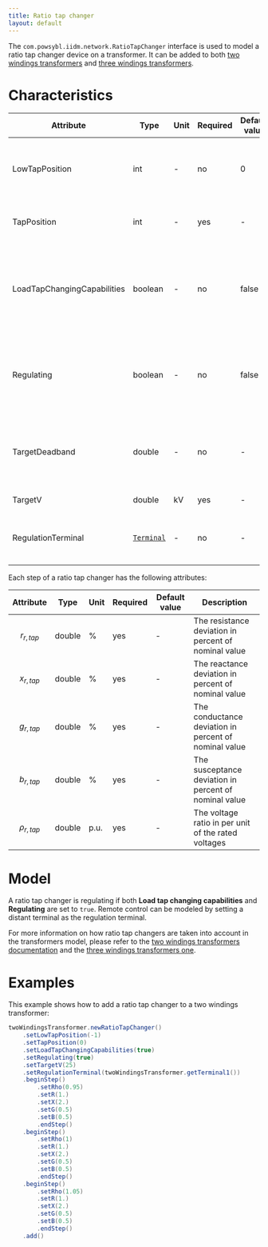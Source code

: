 ```yaml
---
title: Ratio tap changer
layout: default
---
```


The `com.powsybl.iidm.network.RatioTapChanger` interface is used to model a ratio tap changer device on a transformer.
It can be added to both [two windings transformers](twoWindingsTransformer.md) and [three windings transformers](threeWindingsTransformer.md).

# Characteristics

| Attribute | Type | Unit | Required | Default value | Description |
| --------- | ---- | ---- | -------- | ------------- | ----------- |
| LowTapPosition | int | - | no | 0 | The position index of the tap changer's low tap |
| TapPosition | int | - | yes | - | The position index of current tap |
| LoadTapChangingCapabilities | boolean | - | no | false | ```true``` if the ratio tap changer has load tap changing capabilities, ```false``` otherwise |
| Regulating | boolean | - | no | false | ```true``` if the ratio tap changer is regulating, ```false``` otherwise. [State variable](../../todo.md) |
| TargetDeadband | double | - | no | - | The deadband used to avoid excessive update of controls |
| TargetV | double | kV | yes | - | The target voltage |
| RegulationTerminal | [`Terminal`](terminal.md) | - | no | - | The terminal which voltage is regulated |

Each step of a ratio tap changer has the following attributes:

| Attribute | Type | Unit | Required | Default value | Description |
| --------- | ---- | ---- | -------- | ------------- | ----------- |
| $$r_{r, tap}$$ | double | % | yes | - | The resistance deviation in percent of nominal value |
| $$x_{r, tap}$$ | double | % | yes | - | The reactance deviation in percent of nominal value |
| $$g_{r, tap}$$ | double | % | yes | - | The conductance deviation in percent of nominal value |
| $$b_{r, tap}$$ | double | % | yes | - | The susceptance deviation in percent of nominal value |
| $$\rho_{r, tap}$$ | double | p.u. | yes | - | The voltage ratio in per unit of the rated voltages |

# Model
A ratio tap changer is regulating if both **Load tap changing capabilities** and **Regulating** are set to ```true```.
Remote control can be modeled by setting a distant terminal as the regulation terminal.

For more information on how ratio tap changers are taken into account in the transformers model, please refer to the [two windings transformers documentation](twoWindingsTransformer.md) and the [three windings transformers one](threeWindingsTransformer.md).


# Examples
This example shows how to add a ratio tap changer to a two windings transformer:
```java
twoWindingsTransformer.newRatioTapChanger()
    .setLowTapPosition(-1)
    .setTapPosition(0)
    .setLoadTapChangingCapabilities(true)
    .setRegulating(true)
    .setTargetV(25)
    .setRegulationTerminal(twoWindingsTransformer.getTerminal1())
    .beginStep()
        .setRho(0.95)
        .setR(1.)
        .setX(2.)
        .setG(0.5)
        .setB(0.5)
        .endStep()
    .beginStep()
        .setRho(1)
        .setR(1.)
        .setX(2.)
        .setG(0.5)
        .setB(0.5)
        .endStep()
    .beginStep()
        .setRho(1.05)
        .setR(1.)
        .setX(2.)
        .setG(0.5)
        .setB(0.5)
        .endStep()
    .add()
```
